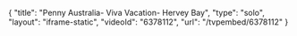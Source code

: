 {
    "title": "Penny Australia- Viva Vacation- Hervey Bay",
    "type": "solo",
    "layout": "iframe-static",
    "videoId": "6378112",
    "url": "\/tvpembed\/6378112"
}